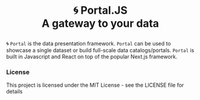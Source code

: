 <h1 align="center">

🌀 Portal.JS<br/>
A gateway to your data

</h1>

🌀 `Portal` is the data presentation framework. `Portal` can be used to showcase a single dataset or build full-scale data catalogs/portals. `Portal` is built in Javascript and React on top of the popular Next.js framework.



### License
This project is licensed under the MIT License - see the LICENSE file for details
